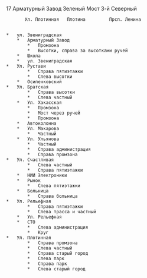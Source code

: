 17  Арматурный Завод    Зеленый Мост    3-й Северный
               
           Ул. Плотинная   Плотина         Прсп. Ленина


    *   ул. Звениградская
        *   Арматурный Завод
            *   Промзона
            *   Высотки, справа за высотками ручей
        *   Школа
        *   ул. Звениградская
    *   Ул. Рустави
            *   Справа пятиэтажки
            *   Слева высотки
        *   Осипенковский
    *   Ул. Братская
            *   Справа высотки
            *   Слева частный
        *   Ул. Хакасская
            *   Промзона
            *   Мост через ручей
            *   Промзона
        *   Автоколонна
        *   Ул. Макарова
            *   Частный
        *   Ул. Ульянова
            *   Частный
            *   Справа администрация
            *   Справа промзона
    *   Ул. Счастливая
            *   Слева частный
            *   Справа пятиэтажки
        *   НИИ Электроники
        *   Рынок
            *   Слева пятиэтажки
        *   Больница
            *   Справа больница
    *   Ул. Рельефная
            *   Справа пятиэтажки
            *   Слева трасса и частный
        *   Ул. Рельефная
        *   СТО
            *   Слева администрация
            *   Круг
    *   Ул. Плотинная
            *   Справа промзона
            *   Слева частный
            *   Справа старый город
            *   Слева парк
            *   Справа парк
            *   Слева старый город





